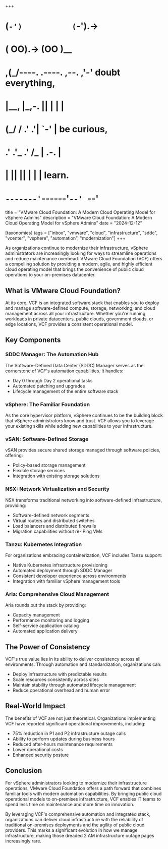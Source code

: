 +++
#   (`-')           (`-').->
#   ( OO).->        (OO )__
# ,(_/----. .----. ,--. ,'-' doubt everything,
# |__,    |\_,-.  ||  | |  |
#  (_/   /    .' .'|  `-'  | be curious,
#  .'  .'_  .'  /_ |  .-.  |
# |       ||      ||  | |  | learn.
# `-------'`------'`--' `--'

title = "VMware Cloud Foundation: A Modern Cloud Operating Model for vSphere Admins"
description = "VMware Cloud Foundation: A Modern Cloud Operating Model for vSphere Admins"
date = "2024-12-12"

[taxonomies]
tags = ["inbox", "vmware", "cloud", "infrastructure", "sddc", "vcenter", "vsphere", "automation", "modernization"]
+++


As organizations continue to modernize their infrastructure, vSphere administrators are increasingly looking for ways to streamline operations and reduce maintenance overhead. VMware Cloud Foundation (VCF) offers a compelling solution by providing a modern, agile, and highly efficient cloud operating model that brings the convenience of public cloud operations to your on-premises datacenter.

## What is VMware Cloud Foundation?

At its core, VCF is an integrated software stack that enables you to deploy and manage software-defined compute, storage, networking, and cloud management across all your infrastructure. Whether you're running workloads in private datacenters, public clouds, government clouds, or edge locations, VCF provides a consistent operational model.

## Key Components

### SDDC Manager: The Automation Hub
The Software-Defined Data Center (SDDC) Manager serves as the cornerstone of VCF's automation capabilities. It handles:
- Day 0 through Day 2 operational tasks
- Automated patching and upgrades
- Lifecycle management of the entire software stack

### vSphere: The Familiar Foundation
As the core hypervisor platform, vSphere continues to be the building block that vSphere administrators know and trust. VCF allows you to leverage your existing skills while adding new capabilities to your infrastructure.

### vSAN: Software-Defined Storage
vSAN provides secure shared storage managed through software policies, offering:
- Policy-based storage management
- Flexible storage services
- Integration with existing storage solutions

### NSX: Network Virtualization and Security
NSX transforms traditional networking into software-defined infrastructure, providing:
- Software-defined network segments
- Virtual routers and distributed switches
- Load balancers and distributed firewalls
- Migration capabilities without re-IPing VMs

### Tanzu: Kubernetes Integration
For organizations embracing containerization, VCF includes Tanzu support:
- Native Kubernetes infrastructure provisioning
- Automated deployment through SDDC Manager
- Consistent developer experience across environments
- Integration with familiar vSphere management tools

### Aria: Comprehensive Cloud Management
Aria rounds out the stack by providing:
- Capacity management
- Performance monitoring and logging
- Self-service application catalog
- Automated application delivery

## The Power of Consistency

VCF's true value lies in its ability to deliver consistency across all environments. Through automation and standardization, organizations can:
- Deploy infrastructure with predictable results
- Scale resources consistently across sites
- Maintain stability through automated lifecycle management
- Reduce operational overhead and human error

## Real-World Impact

The benefits of VCF are not just theoretical. Organizations implementing VCF have reported significant operational improvements, including:
- 75% reduction in P1 and P2 infrastructure outage calls
- Ability to perform updates during business hours
- Reduced after-hours maintenance requirements
- Lower operational costs
- Enhanced security posture

## Conclusion

For vSphere administrators looking to modernize their infrastructure operations, VMware Cloud Foundation offers a path forward that combines familiar tools with modern automation capabilities. By bringing public cloud operational models to on-premises infrastructure, VCF enables IT teams to spend less time on maintenance and more time on innovation.

By leveraging VCF's comprehensive automation and integrated stack, organizations can deliver cloud infrastructure with the reliability of traditional on-premises deployments and the agility of public cloud providers. This marks a significant evolution in how we manage infrastructure, making those dreaded 2 AM infrastructure outage pages increasingly rare.
